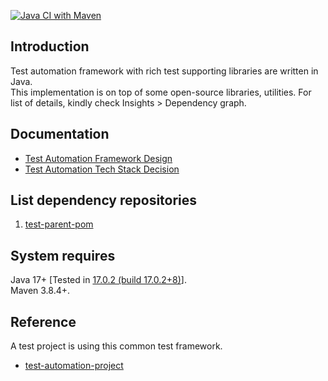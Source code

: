 [![Java CI with Maven](https://github.com/vietnd96/test-automation-fwk/actions/workflows/maven.yml/badge.svg?branch=master)](https://github.com/vietnd96/test-automation-fwk/actions/workflows/maven.yml)

## Introduction

Test automation framework with rich test supporting libraries are written in Java.<br>
This implementation is on top of some open-source libraries, utilities. For list of details, kindly check Insights >
Dependency graph.<br>

## Documentation

* [Test Automation Framework Design](https://drive.google.com/file/d/1rBKc4p7IKA5iQXBX6F2gbWUtoq6sY1D9/view?usp=sharing)
* [Test Automation Tech Stack Decision](https://drive.google.com/file/d/125eQoai7GzwMWq6vDXe5K2Hum-WmNyzj/view?usp=sharing)

## List dependency repositories

1. [test-parent-pom](https://github.com/vietnd96/test-parent-pom)

## System requires

Java 17+ [Tested in [17.0.2 (build 17.0.2+8)](https://jdk.java.net/archive/)].<br>
Maven 3.8.4+.

## Reference

A test project is using this common test framework.<br>

* [test-automation-project](https://github.com/vietnd96/test-automation-project)
